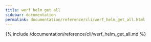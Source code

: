 ```yaml
---
title: werf helm get all
sidebar: documentation
permalink: documentation/reference/cli/werf_helm_get_all.html
---
```


{% include /documentation/reference/cli/werf_helm_get_all.md %}
